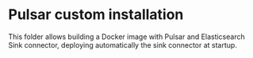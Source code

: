 # Pulsar custom installation

This folder allows building a Docker image with Pulsar and Elasticsearch Sink connector, deploying automatically the sink connector at startup.
